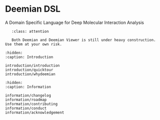 # Deemian DSL

A Domain Specific Language for Deep Molecular Interaction Analysis

```{admonition} Attention
   :class: attention

   Both Deemian and Deemian Viewer is still under heavy construction. Use them at your own risk.
```

```{toctree}
:hidden:
:caption: Introduction

introduction/introduction
introduction/quicktour
introduction/whydeemian
```


```{toctree}
:hidden:
:caption: Information

information/changelog
information/roadmap
information/contributing
information/conduct
information/acknowledgement
```
